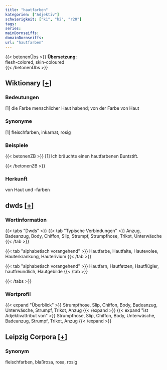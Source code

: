 ```yaml
---
title: "hautfarben"
kategorien: ["Adjektiv"]
schwierigkeit: ["k1", "h2", "r20"]
tags:
series:
mainDornseiffs:
domainDornseiffs:
url: "hautfarben"
---
```


{{< betonenÜbs >}}
**Übersetzung:**  
flesh-colored, skin-coloured  
{{< /betonenÜbs >}}

## Wiktionary [[+](https://de.wiktionary.org/wiki/hautfarben)]

### Bedeutungen
[1] die Farbe menschlicher Haut habend; von der Farbe von Haut  

### Synonyme
[1] fleischfarben, inkarnat, rosig  

### Beispiele
{{< betonenZB >}}
[1] Ich bräuchte einen hautfarbenen Buntstift.  

{{< /betonenZB >}}
### Herkunft
von Haut und -farben  



## dwds [[+](https://www.dwds.de/wb/hautfarben)]

### Wortinformation
{{< tabs "Dwds" >}}
{{< tab "Typische Verbindungen" >}}
Anzug, Badeanzug, Body, Chiffon, Slip, Strumpf, Strumpfhose, Trikot, Unterwäsche
{{< /tab >}}

{{< tab "alphabetisch vorangehend" >}}
Hautfarbe, Hautfalte, Hautevolee, Hauterkrankung, Hauterivium
{{< /tab >}}

{{< tab "alphabetisch vorangehend" >}}
Hautfarn, Hautfetzen, Hautflügler, hautfreundlich, Hautgebilde
{{< /tab >}}

{{< /tabs >}}

### Wortprofil
{{< expand "Überblick" >}} Strumpfhose, Slip, Chiffon, Body, Badeanzug, Unterwäsche, Strumpf, Trikot, Anzug {{< /expand >}}
{{< expand "ist Adjektivattribut von" >}} Strumpfhose, Slip, Chiffon, Body, Unterwäsche, Badeanzug, Strumpf, Trikot, Anzug {{< /expand >}}

## Leipzig Corpora [[+](https://corpora.uni-leipzig.de/en/res?word=hautfarben&corpusId=deu_newscrawl-public_2018)]


### Synonym
fleischfarben, blaßrosa, rosa, rosig

